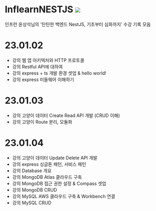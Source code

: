 # InflearnNESTJS <img src="https://img.shields.io/badge/NestJS-E0234E?style=for-the-badge&logo=NestJS&logoColor=white">
인프런 윤상석님의 '탄탄한 백엔드 NestJS, 기초부터 심화까지' 수강 기록 모음

# 23.01.02
- 강의 웹 앱 아키텍처와 HTTP 프로토콜
- 강의 Restful API에 대하여
- 강의 express + ts 개발 환경 셋업 & hello world!
- 강의 express 미들웨어 이해하기

# 23.01.03
- 강의 고양이 데이터 Create Read API 개발 (CRUD 이해)
- 강의 고양이 Route 분리, 모듈화

# 23.01.04
- 강의 고양이 데이터 Update Delete API 개발
- 강의 express 싱글톤 패턴, 서비스 패턴
- 강의 Database 개요
- 강의 MongoDB Atlas 클라우드 구축
- 강의 MongoDB 접근 권한 설정 & Compass 셋업
- 강의 MongoDB CRUD
- 강의 MySQL AWS 클라우드 구축 & Workbench 연결
- 강의 MySQL CRUD
